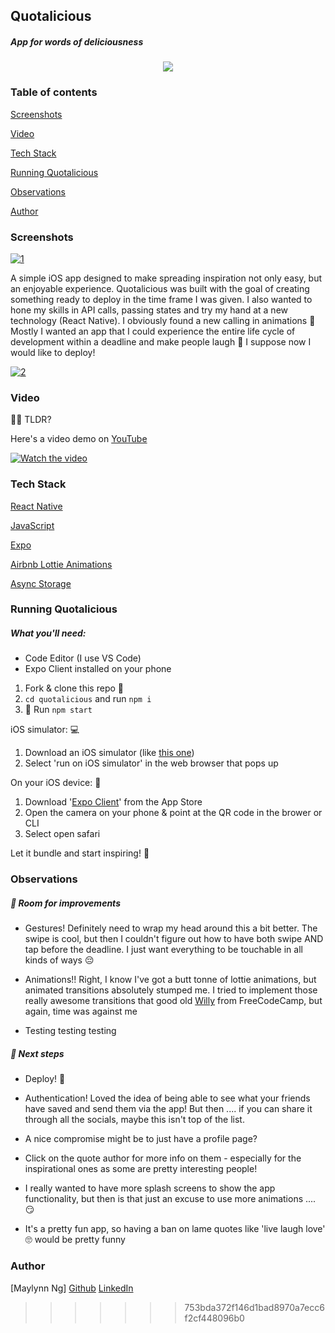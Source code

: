 ## Quotalicious

##### App for words of deliciousness 

<p align="center">
  <img src="https://s8.gifyu.com/images/quotaliciousLogo.gif" />
</p>

### Table of contents

[Screenshots](#screen-shots)

[Video](#video)

[Tech Stack](#tech-stack)  

[Running Quotalicious](#running-quotalicious)  

[Observations](#observations)  

[Author](#author)  



### Screenshots

<a href="https://ibb.co/4dTM26Y"><img src="https://i.ibb.co/dg26tdL/1.png" alt="1" border="0" /></a>

A simple iOS app designed to make spreading inspiration not only easy, but an enjoyable experience. Quotalicious was built with the goal of creating something ready to deploy in the time frame I was given. I also wanted to hone my skills in API calls, passing states and try my hand at a new technology (React Native). I obviously found a new calling in animations :green_heart: Mostly I wanted an app that I could experience the entire life cycle of development within a deadline and make people laugh :grimacing: I suppose now I would like to deploy!


<a href="https://ibb.co/Z2XXzjK"><img src="https://i.ibb.co/Bn332pj/2.png" alt="2" border="0" /></a>


### Video

:no_good_woman: TLDR?

Here's a video demo on [YouTube](https://youtu.be/7rETqXeTP14)

[![Watch the video](https://ibb.co/HHq9g0h)](https://www.youtube.com/watch?v=7rETqXeTP14&feature=youtu.be)

### Tech Stack

[React Native](https://reactnative.dev/)  

[JavaScript](https://www.javascript.com/)  

[Expo](https://expo.io/)  

[Airbnb Lottie Animations](https://airbnb.io/lottie/#/)  

[Async Storage](https://github.com/react-native-community/async-storage)  



### Running Quotalicious

##### What you'll need:

- Code Editor (I use VS Code)
- Expo Client installed on your phone



1. Fork & clone this repo :fork_and_knife:
2. `cd quotalicious` and run `npm i` 
3. :rocket: Run `npm start` 



iOS simulator: :computer:

1. Download an iOS simulator (like [this one](https://apps.apple.com/gb/app/xcode/id497799835?mt=12))
2. Select 'run on iOS simulator' in the web browser that pops up



On your iOS device: :iphone:

1. Download '[Expo Client](https://apps.apple.com/gb/app/expo-client/id982107779)' from the App Store
2. Open the camera on your phone & point at the QR code in the brower or CLI
3. Select open safari



Let it bundle and start inspiring! :dizzy:



### Observations

##### 🧰 Room for improvements

- Gestures! Definitely need to wrap my head around this a bit better. The swipe is cool, but then I couldn't figure out how to have both swipe AND tap before the deadline. I just want everything to be touchable in all kinds of ways :pensive:

- Animations!! Right, I know I've got a butt tonne of lottie animations, but animated transitions absolutely stumped me. I tried to implement those really awesome transitions that good old [Willy](https://www.youtube.com/user/wcandill) from FreeCodeCamp, but again, time was against me
- Testing testing testing 



##### :wrench: Next steps

- Deploy! :tada: 

- Authentication! Loved the idea of being able to see what your friends have saved and send them via the app! But then .... if you can share it through all the socials, maybe this isn't top of the list.

- A nice compromise might be to just have a profile page? 

- Click on the quote author for more info on them - especially for the inspirational ones as some are pretty interesting people!

- I really wanted to have more splash screens to show the app functionality, but then is that just an excuse to use more animations .... :smirk:

- It's a pretty fun app, so having a ban on lame quotes like 'live laugh love' :roll_eyes: would be pretty funny

  

### Author

[Maylynn Ng]  [Github](https://github.com/maylynn-ng/) [LinkedIn](https://www.linkedin.com/in/maylynn-ng/) 
>>>>>>> 753bda372f146d1bad8970a7ecc6f2cf448096b0
